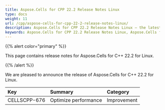 ```yaml
---
title: Aspose.Cells for CPP 22.2 Release Notes Linux
type: docs
weight: 11
url: /cpp/aspose-cells-for-cpp-22-2-release-notes-linux/
description: Aspose.Cells for CPP 22.2 Release Notes Linux – the latest enhancements, new features, and fixes.
keywords: Aspose.Cells for CPP 22.2 Release Notes Linux, Aspose.Cells for CPP 22.2 Linux updates and fixes
---
```


{{% alert color="primary" %}} 

This page contains release notes for Aspose.Cells for C++ 22.2 for Linux.

{{% /alert %}} 

We are pleased to announce the release of Aspose.Cells for C++ 22.2 for Linux.

|**Key**|**Summary**|**Category**|
| :- | :- | :- |
|CELLSCPP-676|Optimize performance |Improvement|
